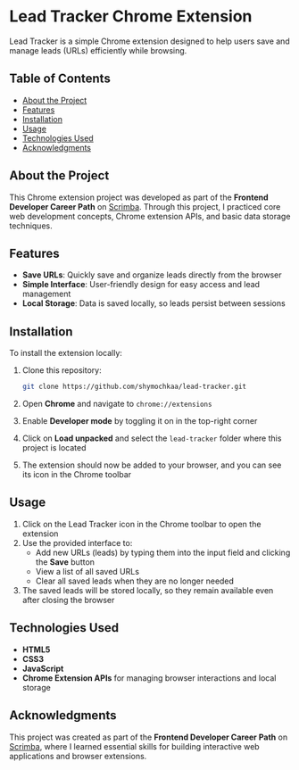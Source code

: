 # Lead Tracker Chrome Extension

Lead Tracker is a simple Chrome extension designed to help users save and manage leads (URLs) efficiently while browsing.

## Table of Contents
- [About the Project](#about-the-project)
- [Features](#features)
- [Installation](#installation)
- [Usage](#usage)
- [Technologies Used](#technologies-used)
- [Acknowledgments](#acknowledgments)

## About the Project
This Chrome extension project was developed as part of the **Frontend Developer Career Path** on [Scrimba](https://scrimba.com). Through this project, I practiced core web development concepts, Chrome extension APIs, and basic data storage techniques.

## Features
- **Save URLs**: Quickly save and organize leads directly from the browser
- **Simple Interface**: User-friendly design for easy access and lead management
- **Local Storage**: Data is saved locally, so leads persist between sessions

## Installation
To install the extension locally:

1. Clone this repository:
   ```bash
   git clone https://github.com/shymochkaa/lead-tracker.git
   ```

2. Open **Chrome** and navigate to `chrome://extensions`
3. Enable **Developer mode** by toggling it on in the top-right corner
4. Click on **Load unpacked** and select the `lead-tracker` folder where this project is located
5. The extension should now be added to your browser, and you can see its icon in the Chrome toolbar

## Usage

1. Click on the Lead Tracker icon in the Chrome toolbar to open the extension
2. Use the provided interface to:
   - Add new URLs (leads) by typing them into the input field and clicking the **Save** button
   - View a list of all saved URLs
   - Clear all saved leads when they are no longer needed
3. The saved leads will be stored locally, so they remain available even after closing the browser

## Technologies Used
- **HTML5**
- **CSS3**
- **JavaScript**
- **Chrome Extension APIs** for managing browser interactions and local storage

## Acknowledgments
This project was created as part of the **Frontend Developer Career Path** on [Scrimba](https://scrimba.com), where I learned essential skills for building interactive web applications and browser extensions.

